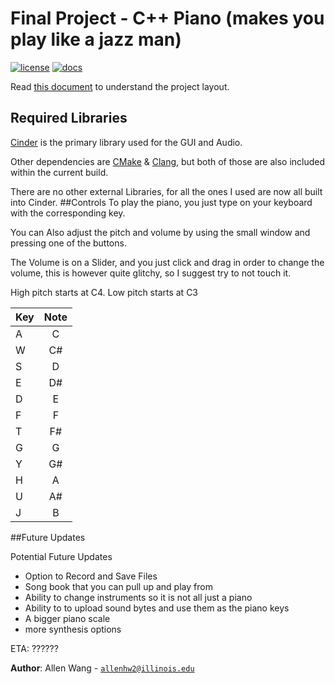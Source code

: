 # Final Project - C++ Piano (makes you play like a jazz man)

[![license](https://img.shields.io/badge/license-MIT-green)](LICENSE)
[![docs](https://img.shields.io/badge/docs-yes-brightgreen)](docs/README.md)

Read [this document](https://cliutils.gitlab.io/modern-cmake/chapters/basics/structure.html) to understand the project
layout.

## Required Libraries
[Cinder](https://libcinder.org/) is the primary library used for the GUI and Audio.

Other dependencies are [CMake](https://cmake.org/) & [Clang](https://clang.llvm.org/), but both of those are also 
included within the current build.


There are no other external Libraries, for all the ones I used are now all built into Cinder. 
##Controls
To play the piano, you just type on your keyboard with the corresponding key. 

You can Also adjust the pitch and volume by using the small window and pressing one of the buttons. 

The Volume is on a Slider, and you just click and drag in order to change the volume, this is however quite glitchy, 
so I suggest try to not touch it. 

High pitch starts at C4.
Low pitch starts at C3

| Key        | Note           |
| ------------- |:-------------:| 
| A | C | 
| W | C#|  
| S | D |
| E | D# | 
| D | E|  
| F | F |  
| T | F# | 
| G | G|  
| Y | G# |  
| H | A | 
| U | A#|  
| J | B |  

##Future Updates

Potential Future Updates
 * Option to Record and Save Files
 * Song book that you can pull up and play from
 * Ability to change instruments so it is not all just a piano
 * Ability to to upload sound bytes and use them as the piano keys
 * A bigger piano scale
 * more synthesis options
 
 ETA: ??????

**Author**: Allen Wang - [`allenhw2@illinois.edu`](mailto:example@illinois.edu)
